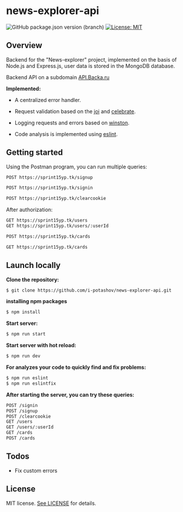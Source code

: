 # news-explorer-api
![GitHub package.json version (branch)](https://img.shields.io/github/package-json/v/I-potashov/news-explorer-api/level-1?color=green)
[![License: MIT](https://img.shields.io/badge/License-MIT-yellow.svg)](LICENSE)

## Overview
Backend for the "News-explorer" project, implemented on the basis of Node.js and Express.js, user data is stored in the MongoDB database.

Backend API on a subdomain [API.Backa.ru](https://api.backa.ru)

**Implemented:**
* A centralized error handler.

* Request validation  based on the [joi](https://www.npmjs.com/package/@hapi/joi) and [celebrate](https://www.npmjs.com/package/celebrate).

* Logging requests and errors based on [winston](https://www.npmjs.com/package/winston).

* Code analysis is implemented using [eslint](https://www.npmjs.com/package/eslint).

## Getting started
Using the Postman program, you can run multiple queries:

```sh
POST https://sprint15yp.tk/signup
```

```sh
POST https://sprint15yp.tk/signin
```

```sh
POST https://sprint15yp.tk/clearcookie
```

After authorization:
```sh
GET https://sprint15yp.tk/users
GET https://sprint15yp.tk/users/:userId
```
```sh
POST https://sprint15yp.tk/cards
```

```sh
GET https://sprint15yp.tk/cards
```

## Launch locally

**Clone the repository:**
```sh
$ git clone https://github.com/i-potashov/news-explorer-api.git
```

**installing npm packages**
```sh
$ npm install
```

**Start server:**
```sh
$ npm run start
```

**Start server with hot reload:**
```sh
$ npm run dev
```

**For analyzes your code to quickly find and fix problems:**
```sh
$ npm run eslint
$ npm run eslintfix
```

**After starting the server, you can try these queries:**

```sh
POST /signin
POST /signup
POST /clearcookie
GET /users
GET /users/:userId
GET /cards
POST /cards
```
## Todos

 - Fix custom errors
 
## License

MIT license. [See LICENSE](./LICENSE) for details.
